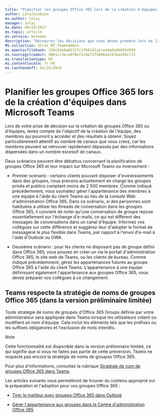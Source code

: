 ```yaml
---
title: "Planifier les groupes Office 365 lors de la création d'équipes dans Microsoft Teams"
author: LolaJacobsen
ms.author: lolaj
manager: lolaj
ms.date: 09/25/2017
ms.topic: article
ms.service: msteams
description: "Découvrez les décisions que vous devez prendre lors de la planification de groupes Office 365, par exemple la création de groupes privés ou publics, l'utilisation du client Teams ou de la console Web d'administration Office 365 et la fourniture d'informations à vos équipes sur l'utilisation des conversations."
MS.collection: Strat_MT_TeamsAdmin
ms.openlocfilehash: 330cb6e8eb572fc2fb4141a2cea8a0ad6055d309
ms.sourcegitcommit: 9861cc3eca070ef1c6b7375896ae1978a438c772
ms.translationtype: HT
ms.contentlocale: fr-FR
ms.lasthandoff: 01/25/2018
---
```

<a name="plan-for-office-365-groups-when-creating-teams-in-microsoft-teams"></a>Planifier les groupes Office 365 lors de la création d'équipes dans Microsoft Teams
==========================================================

Lors de votre prise de décision sur la création de groupes Office 365 ou d'équipes, tenez compte de l'objectif de la création de l'équipe, des membres qui pourront y accéder et des résultats à obtenir. Soyez particulièrement attentif au nombre de canaux que vous créez, car les membres peuvent se retrouver rapidement dépassés par des informations dispersées dans un nombre excessif de canaux.

Deux scénarios peuvent être débattus concernant la planification de groupes Office 365 et leur impact sur Microsoft Teams ou inversement :

-   Premier scénario : certains clients pouvant disposer d'investissements dans des groupes, nous prenons actuellement en charge les groupes privés et publics comptant moins de 2 500 membres. Comme indiqué précédemment, vous souhaitez gérer l'appartenance des membres à une équipe à l'aide du client Teams au lieu de la console Web d'administration Office 365. Dans ce scénario, si des personnes sont habituées à utiliser les threads de conversation dans les groupes Office 365, il convient de noter qu'une conversation de groupe repose essentiellement sur l'échange d'e-mails, ce qui est différent des messages de conversations dans un canal d'équipe. Informez vos collègues sur cette différence et suggérez-leur d'adopter le format de messagerie le plus flexible dans Teams, par rapport à l'envoi d'e-mail à l'aide d'Outlook ou OWA.

-   Deuxième scénario : pour les clients ne disposant pas de groupe défini dans Office 365, vous pouvez en créer un via le portail d'administration Office 365, le site web de Teams, ou les clients de bureau. Comme indiqué précédemment, gérez les appartenances futures au groupe Office 365 à l'aide du client Teams. L'appartenance à une équipe définissant également l'appartenance aux groupes Office 365, vous devez préparer vos collègues à ce changement.
 


## <a name="teams-respects-office-365-groups-naming-policy-in-private-preview"></a>Teams respecte la stratégie de noms de groupes Office 365 (dans la version préliminaire limitée)
Toute stratégie de noms de groupes d'Office 365 Groups définie par votre administrateur sera appliquée dans Teams lorsque les utilisateurs créent ou modifient un nom d'équipe. Cela inclut les éléments tels que les préfixes ou les suffixes obligatoires et l'exclusion de mots interdits.

> [!NOTE]
> Cette fonctionnalité est disponible dans la version préliminaire limitée, ce qui signifie que si vous ne faites pas partie de cette préversion, Teams ne respecte pas encore la stratégie de noms de groupes Office 365.

Pour plus d'informations, consultez la rubrique [Stratégie de nom de groupes Office 365 dans Teams](https://support.office.com/article/Office-365-Groups-Naming-Policy-6ceca4d3-cad1-4532-9f0f-d469dfbbb552).

Les articles suivants vous permettront de trouver du contenu approprié sur la préparation et l'adoption pour vos groupes Office 365 :

-   [Tirer le meilleur avec groupes Office 365 dans Outlook](https://support.office.com/en-us/article/Get-more-with-Office-365-Groups-in-Outlook-93132800-5b11-49de-8cc2-605b6075b2b9)

<!-- -->

-   [Gérer l'appartenance aux groupes dans le Centre d'administration Office 365](https://support.office.com/en-us/article/Manage-Group-membership-in-the-Office-365-admin-center-e186d224-a324-4afa-8300-0e4fc0c3000a)
